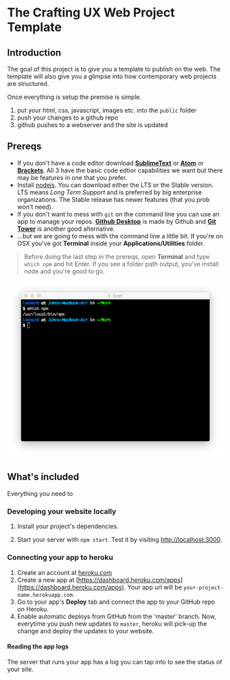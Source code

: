# The Crafting UX Web Project Template

## Introduction  

The goal of this project is to give you a template to publish on the web. The template will also give you a glimpse into how contemporary web projects are structured.

Once everything is setup the premise is simple. 
1. put your html, css, javascript, images etc. into the `public` folder
2. push your changes to a github repo
3. github pushes to a webserver and the site is updated

## Prereqs 

* If you don't have a code editor download **[SublimeText](http://www.sublimetext.com/3)** or **[Atom](https://atom.io/)** or **[Brackets](http://brackets.io/)**. All 3 have the basic code edtior capabilities we want but there may be features in one that you prefer.  
* Install [nodejs](https://nodejs.org/en/). You can download either the LTS or the Stable version. LTS means _Long Term Support_ and is preferred by big enterprise organizations. The Stable release has newer features (that you prob won't need).  
* If you don't want to mess with `git` on the command line you can use an app to manage your repos. [**Github Desktop**](https://desktop.github.com/) is made by Github and [**Git Tower**](https://www.git-tower.com/) is another good alternative.  
*  ...but we are going to mess with the command line a little bit. If you're on OSX you've got **Terminal** inside your **Applications/Utilities** folder. 

> Before doing the last step in the prereqs, open **Terminal** and type `which npm` and hit Enter. If you see a folder path output, you've install node and you're good to go. 

![Typing which npm](/screenshots/which-npm.png?raw=true "Optional Title")

## What's included  
Everything you need to 

### Developing your website locally
1. Install your project's dependencies.

2. Start your server with `npm start`. Test it by visiting [http://localhost:3000](http://localhost:3000).

### Connecting your app to heroku
1. Create an account at [heroku.com](https://www.heroku.com/)
2. Create a new app at [https://dashboard.heroku.com/apps](https://dashboard.heroku.com/apps). Your app url will be `your-project-name.herokuapp.com`.
3. Go to your app's **Deploy** tab and connect the app to your GitHub repo on Heroku.
4. Enable automatic deploys from GitHub from the 'master' branch. Now, everytime you push new updates to `master`, heroku will pick-up the change and deploy the updates to your website.

#### Reading the app logs
The server that runs your app has a log you can tap into to see the status of your site. 